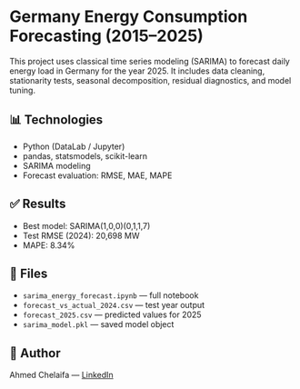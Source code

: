 # Germany Energy Consumption Forecasting (2015–2025)

This project uses classical time series modeling (SARIMA) to forecast daily energy load in Germany for the year 2025. It includes data cleaning, stationarity tests, seasonal decomposition, residual diagnostics, and model tuning.

## 📊 Technologies
- Python (DataLab / Jupyter)
- pandas, statsmodels, scikit-learn
- SARIMA modeling
- Forecast evaluation: RMSE, MAE, MAPE

## ✅ Results
- Best model: SARIMA(1,0,0)(0,1,1,7)
- Test RMSE (2024): 20,698 MW
- MAPE: 8.34%

## 📁 Files
- `sarima_energy_forecast.ipynb` — full notebook
- `forecast_vs_actual_2024.csv` — test year output
- `forecast_2025.csv` — predicted values for 2025
- `sarima_model.pkl` — saved model object

## 📌 Author
Ahmed Chelaifa — [LinkedIn](https://www.linkedin.com/in/ahmed-chelaifa)
